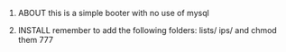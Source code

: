 1. ABOUT
this is a simple booter with no use of mysql

2. INSTALL
remember to add the following folders:
lists/
ips/
and chmod them 777